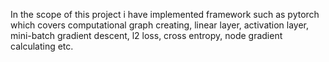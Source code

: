In the scope of this project i have implemented framework such as pytorch which covers computational graph creating, linear layer, activation layer, mini-batch gradient descent, l2 loss, cross entropy, node gradient calculating etc.
